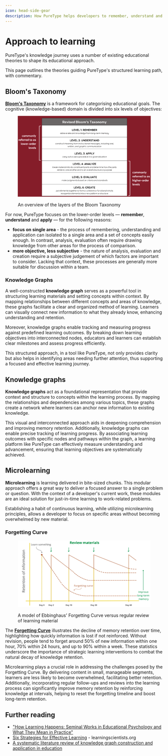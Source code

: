 ```yaml
---
icon: head-side-gear
description: How PureType helps developers to remember, understand and apply new topics
---
```


# Approach to learning

PureType's knowledge journey uses a number of existing educational theories to shape its educational approach.

This page outlines the theories guiding PureType's structured learning path, with commentary.

## Bloom's Taxonomy

[**Bloom's Taxonomy**](https://en.wikipedia.org/wiki/Bloom's\_taxonomy) is a framework for categorising educational goals. The cognitive (knowledge-based) domain is divided into six levels of objectives:

<figure><img src="../.gitbook/assets/Screenshot 2024-11-08 at 15.46.02.png" alt=""><figcaption><p>An overview of the layers of the Bloom Taxonomy</p></figcaption></figure>

For now, PureType focuses on the lower-order levels — **remember**, **understand** and **apply** — for the following reasons:

* **focus on single area** - the process of remembering, understanding and application can isolated to a single area and a set of concepts easily enough. In contrast, analysis, evaluation often require drawing knowledge from other areas for the process of comparison.
* **more objective, less subjective** - the nature of analysis, evaluation and creation require a subjective judgement of which factors are important to consider. Lacking that context, these processes are generally more suitable for discussion within a team.

### Knowledge Graphs

A well-constructed **knowledge graph** serves as a powerful tool in structuring learning materials and setting concepts within context. By mapping relationships between different concepts and areas of knowledge, these graphs facilitate a clear and organized method of learning. Learners can visually connect new information to what they already know, enhancing understanding and retention.

Moreover, knowledge graphs enable tracking and measuring progress against predefined learning outcomes. By breaking down learning objectives into interconnected nodes, educators and learners can establish clear milestones and assess progress efficiently.

This structured approach, in a tool like PureType, not only provides clarity but also helps in identifying areas needing further attention, thus supporting a focused and effective learning journey.

## Knowledge graphs

**Knowledge graphs** act as a foundational representation that provide context and structure to concepts within the learning process. By mapping the relationships and dependencies among various topics, these graphs create a network where learners can anchor new information to existing knowledge.

This visual and interconnected approach aids in deepening comprehension and improving memory retention. Additionally, knowledge graphs can enable precise tracking of learning progress. By associating learning outcomes with specific nodes and pathways within the graph, a learning platform like PureType can effectively measure understanding and advancement, ensuring that learning objectives are systematically achieved.

## Microlearning

**Microlearning** is learning delivered in bite-sized chunks. This modular approach offers a great way to deliver a focused answer to a single problem or question. With the context of a developer's current work, these modules are an ideal solution for just-in-time learning to work-related problems.

Establishing a habit of continuous learning, while utilizing microlearning principles, allows a developer to focus on specific areas without becoming overwhelmed by new material.

### Forgetting Curve

<figure><img src="../.gitbook/assets/Screenshot 2024-11-13 at 15.15.53.png" alt=""><figcaption><p>A model of Ebbinghaus' Forgetting Curve versus regular review of learning material</p></figcaption></figure>

The [**Forgetting Curve**](https://en.wikipedia.org/wiki/Forgetting\_curve) illustrates the decline of memory retention over time, highlighting how quickly information is lost if not reinforced. Without revision, people tend to forget around 50% of new information within one hour, 70% within 24 hours, and up to 90% within a week. These statistics underscore the importance of strategic learning interventions to combat the natural decay of knowledge retention.

Microlearning plays a crucial role in addressing the challenges posed by the Forgetting Curve. By delivering content in small, manageable segments, learners are less likely to become overwhelmed, facilitating better retention. Additionally, incorporating regular follow-ups and reviews into the learning process can significantly improve memory retention by reinforcing knowledge at intervals, helping to reset the forgetting timeline and boost long-term retention.

## Further reading

* ["How Learning Happens: Seminal Works in Educational Psychology and What They Mean in Practice"](https://www.amazon.ca/How-Learning-Happens-Educational-Psychology/dp/1032498390)
* [Six Strategies for Effective Learning](https://www.learningscientists.org/downloadable-materials) - learningscientists.org
* [A systematic literature review of knowledge graph construction and application in education](https://www.cell.com/action/showPdf?pii=S2405-8440%2824%2901414-2)
